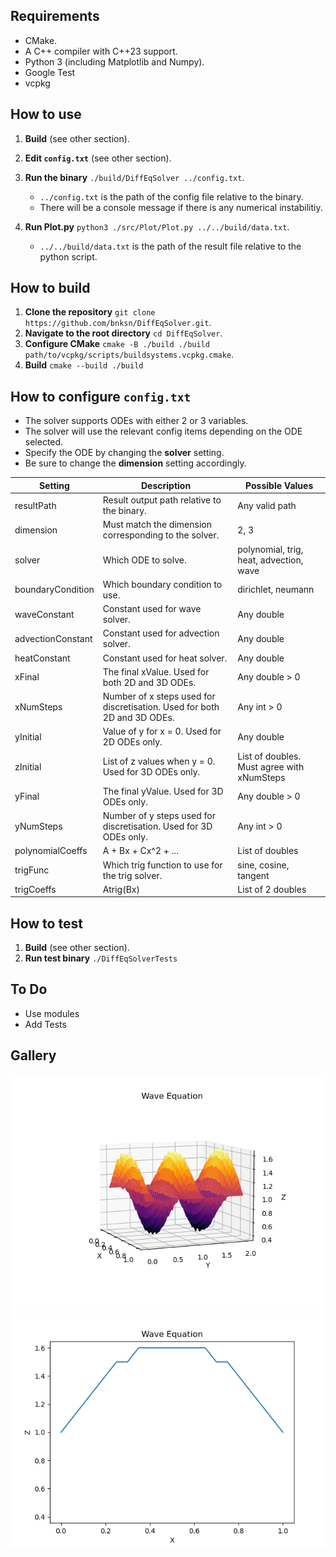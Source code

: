 ## Requirements
- CMake.
- A C++ compiler with C++23 support.
- Python 3 (including Matplotlib and Numpy).
- Google Test
- vcpkg

## How to use
1. **Build** (see other section).
2. **Edit `config.txt`** (see other section).
3. **Run the binary** `./build/DiffEqSolver ../config.txt`.

   - `../config.txt` is the path of the config file relative to the binary.
   - There will be a console message if there is any numerical instabilitiy.

5. **Run Plot.py** `python3 ./src/Plot/Plot.py ../../build/data.txt`.

   - `../../build/data.txt` is the path of the result file relative to the python script. 

## How to build
1. **Clone the repository** `git clone https://github.com/bnksn/DiffEqSolver.git`.
2. **Navigate to the root directory** `cd DiffEqSolver`.
3. **Configure CMake** `cmake -B ./build ./build path/to/vcpkg/scripts/buildsystems.vcpkg.cmake`.
4. **Build** `cmake --build ./build` 

## How to configure `config.txt`
- The solver supports ODEs with either 2 or 3 variables.
- The solver will use the relevant config items depending on the ODE selected.
- Specify the ODE by changing the **solver** setting.
- Be sure to change the **dimension** setting accordingly.

| Setting | Description | Possible Values
|---|---|---|
| resultPath | Result output path relative to the binary. | Any valid path |
| dimension | Must match the dimension corresponding to the solver. | 2, 3 |
| solver | Which ODE to solve. | polynomial, trig, heat, advection, wave |
| boundaryCondition | Which boundary condition to use. | dirichlet, neumann |
| waveConstant | Constant used for wave solver. | Any double |
| advectionConstant | Constant used for advection solver. | Any double |
| heatConstant | Constant used for heat solver. | Any double |
| xFinal | The final xValue. Used for both 2D and 3D ODEs. | Any double > 0 |
| xNumSteps | Number of x steps used for discretisation. Used for both 2D and 3D ODEs. | Any int > 0 |
| yInitial | Value of y for x = 0. Used for 2D ODEs only. | Any double |
| zInitial | List of z values when y = 0. Used for 3D ODEs only. | List of doubles. Must agree with xNumSteps |
| yFinal | The final yValue. Used for 3D ODEs only. | Any double > 0 |
| yNumSteps | Number of y steps used for discretisation. Used for 3D ODEs only. | Any int > 0 |
| polynomialCoeffs | A + Bx + Cx^2 + ... | List of doubles |
| trigFunc | Which trig function to use for the trig solver. | sine, cosine, tangent |
| trigCoeffs | Atrig(Bx) | List of 2 doubles |

## How to test
1. **Build** (see other section).
2. **Run test binary** `./DiffEqSolverTests`

## To Do
- Use modules
- Add Tests

## Gallery
![me](https://github.com/bnksn/DiffEqSolver/blob/main/gallery/wavePlot.png)
![me](https://github.com/bnksn/DiffEqSolver/blob/main/gallery/waveAnim.gif)
